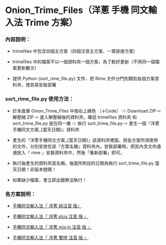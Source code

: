 # Onion_Trime_Files（洋蔥 手機 同文輸入法 Trime 方案）

### 內容說明：

- trimefiles 中包含四個主方案（四個注音主方案、一眾掛接方案）

- trimefiles 中的檔案不以一個資料夾一個方案，為了較好更新（不用同一個檔案更新數次）

- 提供 Python (sort_rime_file.py) 文件，把 Rime 文件分門別類到各個方案資料夾，使其易安裝部署

### sort_rime_file.py 使用方法：
- 於本倉庫 Onion_Trime_Files 中按右上綠色 〔↓Code〕 ⇨ Download ZIP ⇨ 解壓縮 ZIP ⇨ 進入解壓縮後的資料夾，確認 trimefiles 資料夾 和 sort_trime_file.py 是在同一層 ⇨ 執行 sort_trime_file.py ⇨ 產生一個『洋蔥手機同文方案_{當天日期}』資料夾

- 產生的『洋蔥手機同文方案_{當天日期}』該資料夾裡面，把各方案所須使用的文件，分別安放在該『方案名稱』資料夾內，安裝部署時，把其內含文件通通放入『 rime 』安裝資料夾中，然後「重新部署」即可。

- 執行後產生的資料夾其名稱，後面所附註的日期為執行 sort_trime_file.py 當天日期！非版本號碼！

- 如果缺少檔案，會立即出錯無法執行！



### 各方案說明：

- [手機同文輸入法『 洋蔥 純注音 版』](http://deltazone.pixnet.net/blog/post/321396937)

- [手機同文輸入法『 洋蔥 plus 注音 版 』](http://deltazone.pixnet.net/blog/post/348003908)

- [手機同文輸入法『 洋蔥 mix‧in 注音 版 』](http://deltazone.pixnet.net/blog/post/347908319)

- [手機同文輸入法『 洋蔥 雙拼 注音 版 』](https://deltazone.pixnet.net/blog/post/360004547)
